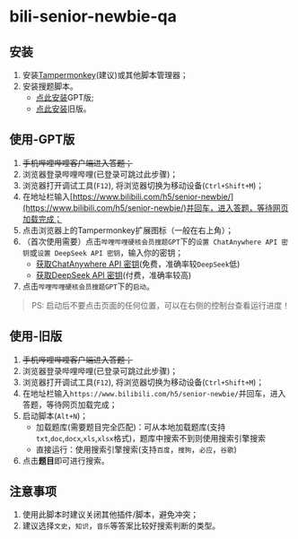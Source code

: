 # bili-senior-newbie-qa

## 安装

1. 安装[Tampermonkey](https://www.tampermonkey.net/index.php)(建议)或其他脚本管理器；
2. 安装搜题脚本。
    - [点此安装](https://github.com/HCLonely/bili-senior-newbie-qa/blob/main/bili-senior-newbie-qa-GPT.user.js?raw=true)GPT版;
    - [点此安装](https://github.com/HCLonely/bili-senior-newbie-qa/blob/main/bili-senior-newbie-qa.user.js?raw=true)旧版。

## 使用-GPT版

1. ~~手机哔哩哔哩客户端进入答题；~~
2. 浏览器登录哔哩哔哩(已登录可跳过此步骤)；
3. 浏览器打开调试工具(`F12`), 将浏览器切换为移动设备(`Ctrl+Shift+M`)；
4. 在地址栏输入[https://www.bilibili.com/h5/senior-newbie/](https://www.bilibili.com/h5/senior-newbie/)并回车，进入答题，等待网页加载完成；
5. 点击浏览器上的Tampermonkey扩展图标（一般在右上角）；
6. （首次使用需要）点击`哔哩哔哩硬核会员搜题GPT`下的`设置 ChatAnywhere API 密钥`或`设置 DeepSeek API 密钥`，输入你的密钥；
    - [获取ChatAnywhere API 密钥](https://github.com/chatanywhere/GPT_API_free?tab=readme-ov-file#%E5%85%8D%E8%B4%B9%E4%BD%BF%E7%94%A8)(免费，准确率较`DeepSeek`低)
    - [获取DeepSeek API 密钥](https://platform.deepseek.com/)(付费，准确率较高)
7. 点击`哔哩哔哩硬核会员搜题GPT`下的`启动`。

> PS: 启动后不要点击页面的任何位置，可以在右侧的控制台查看运行进度！

## 使用-旧版

1. ~~手机哔哩哔哩客户端进入答题；~~
2. 浏览器登录哔哩哔哩(已登录可跳过此步骤)；
3. 浏览器打开调试工具(`F12`), 将浏览器切换为移动设备(`Ctrl+Shift+M`)；
4. 在地址栏输入`https://www.bilibili.com/h5/senior-newbie/`并回车，进入答题，等待网页加载完成；
5. 启动脚本(`Alt+N`)；
    - 加载题库(需要题目完全匹配)：可从本地加载题库(支持`txt`,`doc`,`docx`,`xls`,`xlsx`格式)，题库中搜索不到则使用搜索引擎搜索
    - 直接运行：使用搜索引擎搜索(支持`百度`，`搜狗`，`必应`，`谷歌`)
6. 点击**题目**即可进行搜索。

## 注意事项

1. 使用此脚本时建议关闭其他插件/脚本，避免冲突；
2. 建议选择`文史`，`知识`，`音乐`等答案比较好搜索判断的类型。
